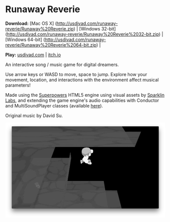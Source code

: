 # Runaway Reverie

**Download:** [Mac OS X] (http://usdivad.com/runaway-reverie/Runaway%20Reverie.zip) | [Windows 32-bit] (http://usdivad.com/runaway-reverie/Runaway%20Reverie%2032-bit.zip) | [Windows 64-bit] (http://usdivad.com/runaway-reverie/Runaway%20Reverie%2064-bit.zip) | 

**Play:** [usdivad.com](http://usdivad.com/runaway-reverie) | [itch.io](https://usdivad.itch.io/runaway-reverie)

An interactive song / music game for digital dreamers.

Use arrow keys or WASD to move, space to jump. Explore how your movement, location, and interactions with the environment affect musical parameters!

Made using the [Superpowers](http://superpowers-html5.com/) HTML5 engine using visual assets by [Sparklin Labs](https://sparklinlabs.com/), and extending the game engine's audio capabilities with Conductor and MultiSoundPlayer classes (available [here](https://github.com/usdivad/superpowers-game/tree/soundAdditions)).

Original music by David Su.

![Runaway Reverie screenshot](public/screenshot2.png?raw=true "screenshot of the game")